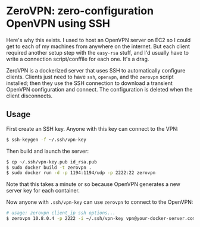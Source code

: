 # ZeroVPN: zero-configuration OpenVPN using SSH
Here's why this exists. I used to host an OpenVPN server on EC2 so I could get
to each of my machines from anywhere on the internet. But each client required
another setup step with the `easy-rsa` stuff, and I'd usually have to write a
connection script/conffile for each one. It's a drag.

ZeroVPN is a dockerized server that uses SSH to automatically configure
clients. Clients just need to have `ssh`, `openvpn`, and the `zerovpn` script
installed; then they use the SSH connection to download a transient OpenVPN
configuration and connect. The configuration is deleted when the client
disconnects.

## Usage
First create an SSH key. Anyone with this key can connect to the VPN:

```sh
$ ssh-keygen -f ~/.ssh/vpn-key
```

Then build and launch the server:

```sh
$ cp ~/.ssh/vpn-key.pub id_rsa.pub
$ sudo docker build -t zerovpn .
$ sudo docker run -d -p 1194:1194/udp -p 2222:22 zerovpn
```

Note that this takes a minute or so because OpenVPN generates a new server key
for each container.

Now anyone with `.ssh/vpn-key` can use `zerovpn` to connect to the OpenVPN:

```sh
# usage: zerovpn client_ip ssh options...
$ zerovpn 10.8.0.4 -p 2222 -i ~/.ssh/vpn-key vpn@your-docker-server.com
```
